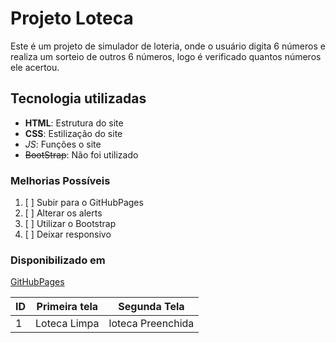 # Projeto Loteca
Este é um projeto de simulador de loteria, onde o usuário digita 6 números e realiza um sorteio de outros 6 números, logo é verificado quantos números ele acertou.

## Tecnologia utilizadas
- **HTML**: Estrutura do site
- __CSS__: Estilização do site
- *_JS_*: Funções o site
- ~~BootStrap~~: Não foi utilizado

### Melhorias Possíveis
1. [ ] Subir para o GitHubPages
2. [ ] Alterar os alerts
3. [ ] Utilizar o Bootstrap
4. [ ] Deixar responsivo 

### Disponibilizado em
[GitHubPages](https://fabioramos-02.github.io/loteca-mat/)

| ID | Primeira tela | Segunda Tela |
|----|---------------|--------------|
| 1 | Loteca Limpa   | loteca Preenchida |
